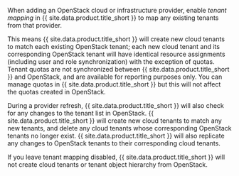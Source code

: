 When adding an OpenStack cloud or infrastructure provider, enable
*tenant mapping* in {{ site.data.product.title_short }} to map any existing tenants
from that provider.

This means {{ site.data.product.title_short }} will create new cloud tenants to match
each existing OpenStack tenant; each new cloud tenant and its
corresponding OpenStack tenant will have identical resource assignments
(including user and role synchronization) with the exception of quotas.
Tenant quotas are not synchronized between {{ site.data.product.title_short }} and
OpenStack, and are available for reporting purposes only. You can manage
quotas in {{ site.data.product.title_short }} but this will not affect the quotas
created in OpenStack.

During a provider refresh, {{ site.data.product.title_short }} will also check for
any changes to the tenant list in OpenStack. {{ site.data.product.title_short }} will
create new cloud tenants to match any new tenants, and delete any cloud
tenants whose corresponding OpenStack tenants no longer exist.
{{ site.data.product.title_short }} will also replicate any changes to OpenStack
tenants to their corresponding cloud tenants.

If you leave tenant mapping disabled, {{ site.data.product.title_short }} will not
create cloud tenants or tenant object hierarchy from OpenStack.
